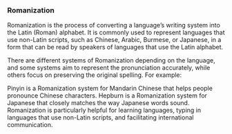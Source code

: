 ### Romanization
Romanization is the process of converting a language’s writing system into the Latin (Roman) alphabet. It is commonly used to represent languages that use non-Latin scripts, such as Chinese, Arabic, Burmese, or Japanese, in a form that can be read by speakers of languages that use the Latin alphabet.

There are different systems of Romanization depending on the language, and some systems aim to represent the pronunciation accurately, while others focus on preserving the original spelling. For example:

Pinyin is a Romanization system for Mandarin Chinese that helps people pronounce Chinese characters.
Hepburn is a Romanization system for Japanese that closely matches the way Japanese words sound.
Romanization is particularly helpful for learning languages, typing in languages that use non-Latin scripts, and facilitating international communication.
